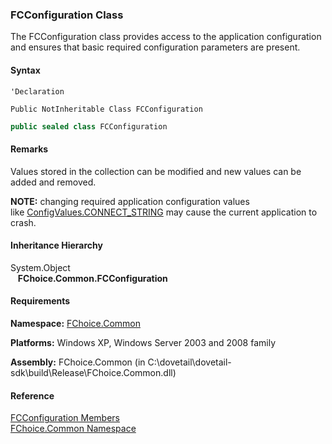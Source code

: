 ﻿### FCConfiguration Class

The FCConfiguration class provides access to the application configuration and ensures that basic required configuration parameters are present.

#### Syntax

```vbnet
'Declaration

Public NotInheritable Class FCConfiguration 
```

```csharp
public sealed class FCConfiguration 
```

#### Remarks

Values stored in the collection can be modified and new values can be added and removed.

**NOTE:** changing required application configuration values like [ConfigValues.CONNECT_STRING](FChoice.Common~FChoice.Common.ConfigValues~CONNECT_STRING.md) may cause the current application to crash.

#### Inheritance Hierarchy

System.Object  
   **FChoice.Common.FCConfiguration**  

#### Requirements

**Namespace:** [FChoice.Common](FChoice.Common~FChoice.Common_namespace.md)

**Platforms:** Windows XP, Windows Server 2003 and 2008 family

**Assembly:** FChoice.Common (in C:\\dovetail\\dovetail-sdk\\build\\Release\\FChoice.Common.dll)

#### Reference

[FCConfiguration Members](FChoice.Common~FChoice.Common.FCConfiguration_members.md)  
[FChoice.Common Namespace](FChoice.Common~FChoice.Common_namespace.md)